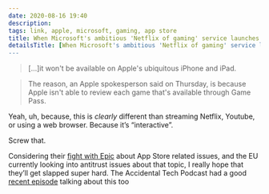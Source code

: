 ```yaml
---
date: 2020-08-16 19:40
description:
tags: link, apple, microsoft, gaming, app store
title: When Microsoft's ambitious 'Netflix of gaming' service launches in September, it won't arrive on Apple devices – here's why
detailsTitle: [When Microsoft's ambitious 'Netflix of gaming' service launches in September, it won't arrive on Apple devices – here's why](https://www.businessinsider.com/apple-explains-why-xbox-game-pass-is-not-on-iphone-2020-8)
---
```


> […]it won't be available on Apple's ubiquitous iPhone and iPad.


> The reason, an Apple spokesperson said on Thursday, is because Apple isn't able to review each game that's available through Game Pass.

Yeah, uh, because, this is *clearly* different than streaming Netflix, Youtube, or using a web browser. Because it’s “interactive”.

Screw that.

Considering their [fight with Epic](https://arstechnica.com/tech-policy/2020/08/epic-gives-fortnite-players-discounts-for-skirting-apple-google-fees/) about App Store related issues, and the EU currently looking into antitrust issues about that topic, I really hope that they’ll get slapped super hard. The Accidental Tech Podcast had a good [recent episode](https://atp.fm/391) talking about this too